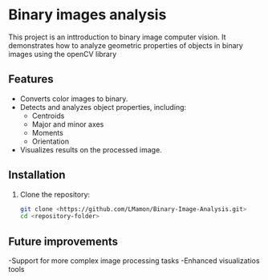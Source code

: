 # Binary images analysis

This project is an inttroduction to binary image computer vision. It demonstrates how to analyze geometric properties of objects in binary images using the openCV library

## Features
- Converts color images to binary.
- Detects and analyzes object properties, including:
  - Centroids
  - Major and minor axes
  - Moments
  - Orientation
- Visualizes results on the processed image.

## Installation
1. Clone the repository:
   ```bash
   git clone <https://github.com/LMamon/Binary-Image-Analysis.git>
   cd <repository-folder>

## Future improvements
-Support for more complex image processing tasks
-Enhanced visualizatios tools
